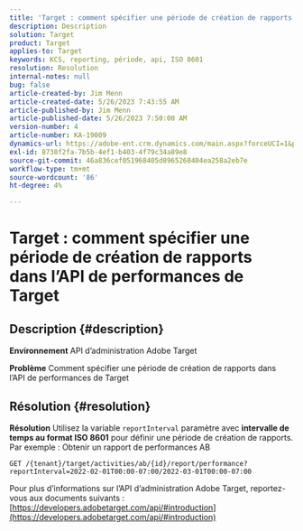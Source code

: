 ```yaml
---
title: 'Target : comment spécifier une période de création de rapports dans l’API de performances de Target'
description: Description
solution: Target
product: Target
applies-to: Target
keywords: KCS, reporting, période, api, ISO 8601
resolution: Resolution
internal-notes: null
bug: false
article-created-by: Jim Menn
article-created-date: 5/26/2023 7:43:55 AM
article-published-by: Jim Menn
article-published-date: 5/26/2023 7:50:00 AM
version-number: 4
article-number: KA-19009
dynamics-url: https://adobe-ent.crm.dynamics.com/main.aspx?forceUCI=1&pagetype=entityrecord&etn=knowledgearticle&id=1fa2f70f-99fb-ed11-8849-6045bd006e5a
exl-id: 8738f2fa-7b5b-4ef1-b403-4f79c34a89e8
source-git-commit: 46a836cef051968405d8965268404ea258a2eb7e
workflow-type: tm+mt
source-wordcount: '86'
ht-degree: 4%

---
```


# Target : comment spécifier une période de création de rapports dans l’API de performances de Target

## Description {#description}


<b>Environnement</b>
API d’administration Adobe Target

<b>Problème</b>
Comment spécifier une période de création de rapports dans l’API de performances de Target


## Résolution {#resolution}


<b>Résolution</b>
Utilisez la variable `reportInterval` paramètre avec <b>intervalle de temps au format ISO 8601</b> pour définir une période de création de rapports.
Par exemple : Obtenir un rapport de performances AB

`GET /{tenant}/target/activities/ab/{id}/report/performance?reportInterval=2022-02-01T00:00-07:00/2022-03-01T00:00-07:00`

Pour plus d’informations sur l’API d’administration Adobe Target, reportez-vous aux documents suivants :
[https://developers.adobetarget.com/api/#introduction](https://developers.adobetarget.com/api/#introduction)
